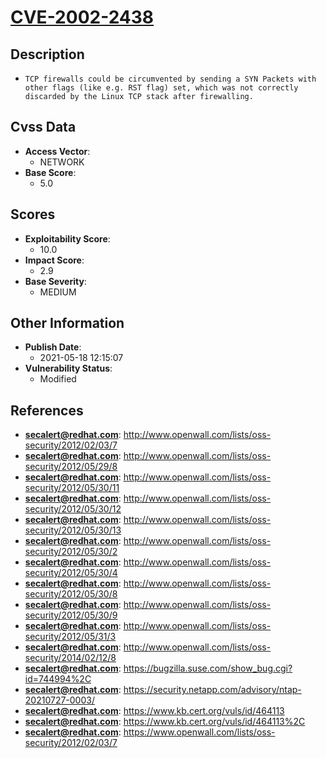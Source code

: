 
# [CVE-2002-2438](https://cve.mitre.org/cgi-bin/cvename.cgi?name=CVE-2002-2438)

## Description

- `TCP firewalls could be circumvented by sending a SYN Packets with other flags (like e.g. RST flag) set, which was not correctly discarded by the Linux TCP stack after firewalling.`

## Cvss Data

- **Access Vector**:
  - NETWORK
- **Base Score**:
  - 5.0

## Scores

- **Exploitability Score**:
  - 10.0
- **Impact Score**:
  - 2.9
- **Base Severity**:
  - MEDIUM

## Other Information

- **Publish Date**:
  - 2021-05-18 12:15:07
- **Vulnerability Status**:
  - Modified

## References

- **secalert@redhat.com**: http://www.openwall.com/lists/oss-security/2012/02/03/7
- **secalert@redhat.com**: http://www.openwall.com/lists/oss-security/2012/05/29/8
- **secalert@redhat.com**: http://www.openwall.com/lists/oss-security/2012/05/30/11
- **secalert@redhat.com**: http://www.openwall.com/lists/oss-security/2012/05/30/12
- **secalert@redhat.com**: http://www.openwall.com/lists/oss-security/2012/05/30/13
- **secalert@redhat.com**: http://www.openwall.com/lists/oss-security/2012/05/30/2
- **secalert@redhat.com**: http://www.openwall.com/lists/oss-security/2012/05/30/4
- **secalert@redhat.com**: http://www.openwall.com/lists/oss-security/2012/05/30/8
- **secalert@redhat.com**: http://www.openwall.com/lists/oss-security/2012/05/30/9
- **secalert@redhat.com**: http://www.openwall.com/lists/oss-security/2012/05/31/3
- **secalert@redhat.com**: http://www.openwall.com/lists/oss-security/2014/02/12/8
- **secalert@redhat.com**: https://bugzilla.suse.com/show_bug.cgi?id=744994%2C
- **secalert@redhat.com**: https://security.netapp.com/advisory/ntap-20210727-0003/
- **secalert@redhat.com**: https://www.kb.cert.org/vuls/id/464113
- **secalert@redhat.com**: https://www.kb.cert.org/vuls/id/464113%2C
- **secalert@redhat.com**: https://www.openwall.com/lists/oss-security/2012/02/03/7
